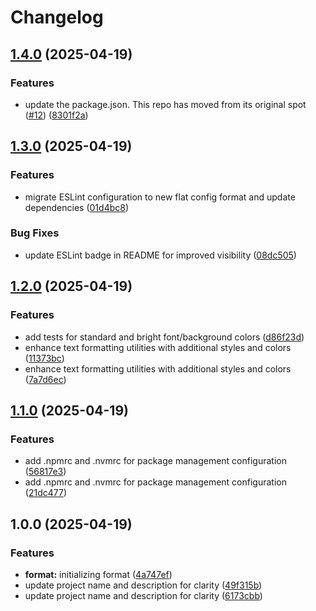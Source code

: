 # Changelog

## [1.4.0](https://github.com/sds9/console-tools-js/compare/v1.3.0...v1.4.0) (2025-04-19)


### Features

* update the package.json. This repo has moved from its original spot ([#12](https://github.com/sds9/console-tools-js/issues/12)) ([8301f2a](https://github.com/sds9/console-tools-js/commit/8301f2a7047d083a908dbe84382a5591be6f593c))

## [1.3.0](https://github.com/sds9-org/js-exec/compare/v1.2.0...v1.3.0) (2025-04-19)


### Features

* migrate ESLint configuration to new flat config format and update dependencies ([01d4bc8](https://github.com/sds9-org/js-exec/commit/01d4bc88d9663cb0ca2feed9058099198673f478))


### Bug Fixes

* update ESLint badge in README for improved visibility ([08dc505](https://github.com/sds9-org/js-exec/commit/08dc50528f25111879e0b09face2f79b0e296f67))

## [1.2.0](https://github.com/sds9-org/js-exec/compare/v1.1.0...v1.2.0) (2025-04-19)


### Features

* add tests for standard and bright font/background colors ([d86f23d](https://github.com/sds9-org/js-exec/commit/d86f23d77334b4b76ea77babd3f695e9a869ed3d))
* enhance text formatting utilities with additional styles and colors ([11373bc](https://github.com/sds9-org/js-exec/commit/11373bcc2f588ef00dc633e36b020df9c63f16cb))
* enhance text formatting utilities with additional styles and colors ([7a7d6ec](https://github.com/sds9-org/js-exec/commit/7a7d6ecd39b1b87df4657dc395e4f8bc89dc3cfb))

## [1.1.0](https://github.com/sds9-org/js-exec/compare/v1.0.0...v1.1.0) (2025-04-19)


### Features

* add .npmrc and .nvmrc for package management configuration ([56817e3](https://github.com/sds9-org/js-exec/commit/56817e3f07c090a3c25720a0028127bd5f32002f))
* add .npmrc and .nvmrc for package management configuration ([21dc477](https://github.com/sds9-org/js-exec/commit/21dc477db272357a43bb2850cb2f5da78d75593a))

## 1.0.0 (2025-04-19)


### Features

* **format:** initializing format ([4a747ef](https://github.com/sds9-org/js-exec/commit/4a747efe6f4a099ce58250a72b61188be3f0ba47))
* update project name and description for clarity ([49f315b](https://github.com/sds9-org/js-exec/commit/49f315baa5467575f6cc2fd7be28766cd986e702))
* update project name and description for clarity ([6173cbb](https://github.com/sds9-org/js-exec/commit/6173cbb5adf5dd8bdccedc15b3d3776811a4fa30))
